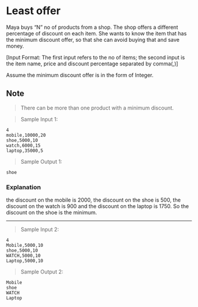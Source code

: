 # Least offer

Maya buys “N” no of products from a shop. The shop offers a different percentage of discount on each item. She wants to know the item that has the minimum discount offer, so that she can avoid buying that and save money.

[Input Format: The first input refers to the no of items; the second input is the item name, price and discount percentage separated by comma(,)]

Assume the minimum discount offer is in the form of Integer.

## Note

>There can be more than one product with a minimum discount.

> Sample Input 1:

    4
    mobile,10000,20
    shoe,5000,10
    watch,6000,15
    laptop,35000,5

> Sample Output 1:

    shoe

### Explanation

the discount on the mobile is 2000, the discount on the shoe is 500, the discount on the watch is 900 and the discount on the laptop is 1750. So the discount on the shoe is the minimum.

---

> Sample Input 2:

    4
    Mobile,5000,10
    shoe,5000,10
    WATCH,5000,10
    Laptop,5000,10

> Sample Output 2:

    Mobile 
    shoe 
    WATCH 
    Laptop